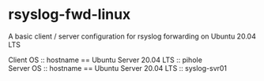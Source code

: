 # rsyslog-fwd-linux
A basic client / server configuration for rsyslog forwarding on Ubuntu 20.04 LTS

Client OS :: hostname == Ubuntu Server 20.04 LTS :: pihole  
Server OS :: hostname == Ubuntu Server 20.04 LTS :: syslog-svr01
